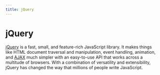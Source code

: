 ```yaml
---
title: jQuery
---
```


# jQuery

[jQuery](https://jquery.com/) is a fast, small, and feature-rich JavaScript library. It makes things like HTML document traversal and manipulation, event handling, animation, and [AJAX](/_glossary/AJAX.md) much simpler with an easy-to-use API that works across a multitude of browsers. With a combination of versatility and extensibility, jQuery has changed the way that millions of people write JavaScript.
